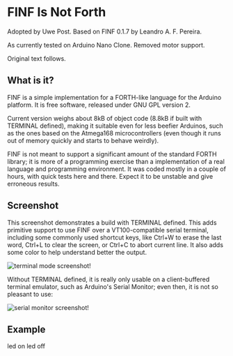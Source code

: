 FINF Is Not Forth
=================

Adopted by Uwe Post. Based on FINF 0.1.7 by Leandro A. F. Pereira.

As currently tested on Arduino Nano Clone. Removed motor support.


Original text follows.

What is it?
-----------

FINF is a simple implementation for a FORTH-like language for the Arduino platform. It is free software, released under GNU GPL version 2.

Current version weighs about 8kB of object code (8.8kB if built with TERMINAL defined), making it suitable even for less beefier Arduinos, such as the ones based on the Atmega168 microcontrollers (even though it runs out of memory quickly and starts to behave weirdly).

FINF is not meant to support a significant amount of the standard FORTH library; it is more of a programming exercise than a implementation of a real language and programming environment. It was coded mostly in a couple of hours, with quick tests here and there. Expect it to be unstable and give erroneous results.

Screenshot
----------

This screenshot demonstrates a build with TERMINAL defined. This adds primitive support to use FINF over a VT100-compatible serial terminal, including some commonly used shortcut keys, like Ctrl+W to erase the last word, Ctrl+L to clear the screen, or Ctrl+C to abort current line. It also adds some color to help understand better the output.

![terminal mode screenshot!](http://i.imgur.com/TorgV.png)

Without TERMINAL defined, it is really only usable on a client-buffered terminal emulator, such as Arduino's Serial Monitor; even then, it is not so pleasant to use:

![serial monitor screenshot!](http://i.imgur.com/U2itX.png)

Example
-------

   led on
   led off
   

